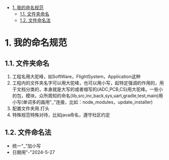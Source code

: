 - [1. 我的命名规范](#1-我的命名规范)
  - [1.1. 文件夹命名](#11-文件夹命名)
  - [1.2. 文件命名法](#12-文件命名法)

# 1. 我的命名规范

## 1.1. 文件夹命名

1. 工程名用大驼峰，如SoftWare，FlightSystem，Application这种
2. 工程内的文件夹名字可以用大驼峰，也可以用小写，起特定强调的作用的，用于文档分类的，本身就是大写的或者缩写的(ADC,PCB,CS)用大驼峰。一些小的包，模块，众所周知的命名(lib,src,inc,back,sys,uart,gradle,test,main)用小写(单词多的画用"_"连接，比如：node_modules，update_installer)
3. 配置文件夹用.打头
4. 特殊规范特殊对待，比如java命名，遵守社区约定

## 1.2. 文件命名法

- 统一"_"加小写
- 日期用"-"2024-5-27
